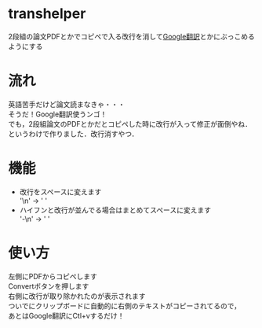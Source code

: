 # transhelper
2段組の論文PDFとかでコピペで入る改行を消して[Google翻訳](https://translate.google.com/?source=gtx)とかにぶっこめるようにする

# 流れ
英語苦手だけど論文読まなきゃ・・・  
そうだ！Google翻訳使うンゴ！  
でも，2段組論文のPDFとかだとコピペした時に改行が入って修正が面倒やね．  
というわけで作りました．改行消すやつ．  

# 機能
* 改行をスペースに変えます  
  '\n' -> ' '
* ハイフンと改行が並んでる場合はまとめてスペースに変えます  
  '-\n' -> ' '

# 使い方
左側にPDFからコピペします  
Convertボタンを押します  
右側に改行が取り除かれたのが表示されます  
ついでにクリップボードに自動的に右側のテキストがコピーされてるので，  
あとはGoogle翻訳にCtl+vするだけ！
